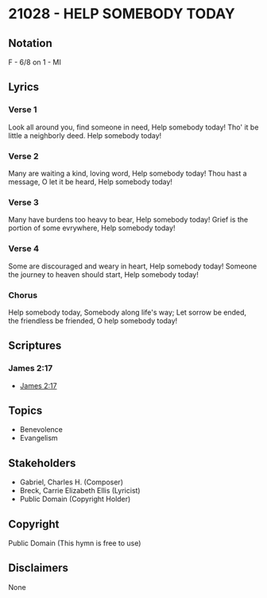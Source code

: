 # 21028 - HELP SOMEBODY TODAY

## Notation

F - 6/8 on 1 - MI

## Lyrics

### Verse 1

Look all around you, find someone in need, Help somebody today! Tho' it be little a neighborly deed. Help somebody today!

### Verse 2

Many are waiting a kind, loving word, Help somebody today! Thou hast a message, O let it be heard, Help somebody today!

### Verse 3

Many have burdens too heavy to bear, Help somebody today! Grief is the portion of some evrywhere, Help somebody today!

### Verse 4

Some are discouraged and weary in heart, Help somebody today! Someone the journey to heaven should start, Help somebody today!

### Chorus

Help somebody today, Somebody along life's way; Let sorrow be ended, the friendless be friended, O help somebody today!


## Scriptures

### James 2:17

- [James 2:17](https://www.biblegateway.com/passage/?search=James%202%3A17)


## Topics

- Benevolence
- Evangelism

## Stakeholders

- Gabriel, Charles H. (Composer)
- Breck, Carrie Elizabeth Ellis (Lyricist)
- Public Domain (Copyright Holder)

## Copyright

Public Domain
(This hymn is free to use)

## Disclaimers

None

